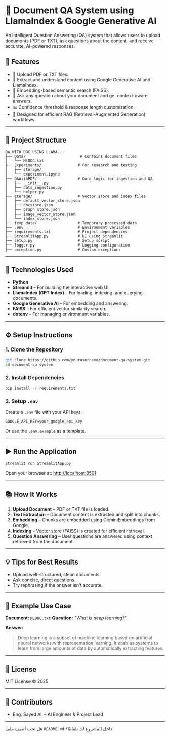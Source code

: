 # 📄 Document QA System using LlamaIndex & Google Generative AI

An intelligent Question Answering (QA) system that allows users to upload documents (PDF or TXT), ask questions about the content, and receive accurate, AI-powered responses.

## 🚀 Features

* 📁 Upload PDF or TXT files.
* 🤖 Extract and understand content using Google Generative AI and LlamaIndex.
* 🧠 Embedding-based semantic search (FAISS).
* 💬 Ask any question about your document and get context-aware answers.
* 📊 Confidence threshold & response length customization.
* 🎯 Designed for efficient RAG (Retrieval-Augmented Generation) workflows.

---

## 📁 Project Structure

```
QA_WITH_DOC_USING_LLAMA...
├── Data/                        # Contains document files
│   └── MLDOC.txt
├── Experiments/                # For research and testing
│   ├── storage/
│   └── experiment.ipynb
├── QAWithPDF/                  # Core logic for ingestion and QA
│   ├── __init__.py
│   ├── data_ingestion.py
│   └── helper.py
├── storage/                    # Vector store and index files
│   ├── default_vector_store.json
│   ├── docstore.json
│   ├── graph_store.json
│   ├── image_vector_store.json
│   └── index_store.json
├── temp_data/                  # Temporary processed data
├── .env                        # Environment variables
├── requirements.txt            # Project dependencies
├── StreamlitApp.py             # UI using Streamlit
├── setup.py                    # Setup script
├── logger.py                   # Logging configuration
├── exception.py                # Custom exceptions
```

---

## 🧠 Technologies Used

* **Python**
* **Streamlit** – For building the interactive web UI.
* **LlamaIndex (GPT Index)** – For loading, indexing, and querying documents.
* **Google Generative AI** – For embedding and answering.
* **FAISS** – For efficient vector similarity search.
* **dotenv** – For managing environment variables.

---

## ⚙️ Setup Instructions

### 1. Clone the Repository

```bash
git clone https://github.com/yourusername/document-qa-system.git
cd document-qa-system
```

### 2. Install Dependencies

```bash
pip install -r requirements.txt
```

### 3. Setup `.env`

Create a `.env` file with your API keys:

```env
GOOGLE_API_KEY=your_google_api_key
```

Or use the `.env.example` as a template.

---

## ▶️ Run the Application

```bash
streamlit run StreamlitApp.py
```

Open your browser at: [http://localhost:8501]([http://localhost:8501](https://sayedalihassaan-qa-with-doc-using-llamainde-streamlitapp-sg1oen.streamlit.app/))

---

## 📚 How It Works

1. **Upload Document** – PDF or TXT file is loaded.
2. **Text Extraction** – Document content is extracted and split into chunks.
3. **Embedding** – Chunks are embedded using GeminiEmbeddings from Google.
4. **Indexing** – Vector store (FAISS) is created for efficient retrieval.
5. **Question Answering** – User questions are answered using context retrieved from the document.

---

## 💡 Tips for Best Results

* Upload well-structured, clean documents.
* Ask concise, direct questions.
* Try rephrasing if the answer isn't accurate.

---

## 🧪 Example Use Case

**Document:** `MLDOC.txt`
**Question:** *"What is deep learning?"*

**Answer:**

> Deep learning is a subset of machine learning based on artificial neural networks with representation learning. It enables systems to learn from large amounts of data by automatically extracting features.

---

## 🔐 License

MIT License © 2025

---

## 🤝 Contributors

* Eng. Sayed Ali – AI Engineer & Project Lead

---

هل تحب أضيف ملف `README.md` داخل المشروع لك تلقائيًا؟
